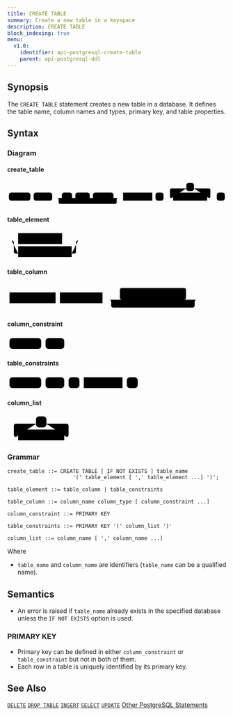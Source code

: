 ```yaml
---
title: CREATE TABLE
summary: Create a new table in a keyspace
description: CREATE TABLE
block_indexing: true
menu:
  v1.0:
    identifier: api-postgresql-create-table
    parent: api-postgresql-ddl
---
```


## Synopsis
The `CREATE TABLE` statement creates a new table in a database. It defines the table name, column names and types, primary key, and table properties.

## Syntax

### Diagram 

#### create_table

<svg class="rrdiagram" version="1.1" xmlns:xlink="http://www.w3.org/1999/xlink" xmlns="http://www.w3.org/2000/svg" width="683" height="80" viewbox="0 0 683 80"><path class="connector" d="M0 52h5m67 0h10m58 0h30m32 0h10m45 0h10m64 0h20m-196 0q5 0 5 5v8q0 5 5 5h171q5 0 5-5v-8q0-5 5-5m5 0h10m91 0h10m25 0h30m-5 0q-5 0-5-5v-20q0-5 5-5h46m24 0h46q5 0 5 5v20q0 5-5 5m-5 0h30m25 0h5"/><rect class="literal" x="5" y="35" width="67" height="25" rx="7"/><text class="text" x="15" y="52">CREATE</text><rect class="literal" x="82" y="35" width="58" height="25" rx="7"/><text class="text" x="92" y="52">TABLE</text><rect class="literal" x="170" y="35" width="32" height="25" rx="7"/><text class="text" x="180" y="52">IF</text><rect class="literal" x="212" y="35" width="45" height="25" rx="7"/><text class="text" x="222" y="52">NOT</text><rect class="literal" x="267" y="35" width="64" height="25" rx="7"/><text class="text" x="277" y="52">EXISTS</text><a xlink:href="../grammar_diagrams#table-name"><rect class="rule" x="361" y="35" width="91" height="25"/><text class="text" x="371" y="52">table_name</text></a><rect class="literal" x="462" y="35" width="25" height="25" rx="7"/><text class="text" x="472" y="52">(</text><rect class="literal" x="558" y="5" width="24" height="25" rx="7"/><text class="text" x="568" y="22">,</text><a xlink:href="../grammar_diagrams#table-element"><rect class="rule" x="517" y="35" width="106" height="25"/><text class="text" x="527" y="52">table_element</text></a><rect class="literal" x="653" y="35" width="25" height="25" rx="7"/><text class="text" x="663" y="52">)</text></svg>

#### table_element

<svg class="rrdiagram" version="1.1" xmlns:xlink="http://www.w3.org/1999/xlink" xmlns="http://www.w3.org/2000/svg" width="173" height="65" viewbox="0 0 173 65"><path class="connector" d="M0 22h25m101 0h42m-158 0q5 0 5 5v20q0 5 5 5h5m123 0h5q5 0 5-5v-20q0-5 5-5m5 0h5"/><a xlink:href="../grammar_diagrams#table-column"><rect class="rule" x="25" y="5" width="101" height="25"/><text class="text" x="35" y="22">table_column</text></a><a xlink:href="../grammar_diagrams#table-constraints"><rect class="rule" x="25" y="35" width="123" height="25"/><text class="text" x="35" y="52">table_constraints</text></a></svg>

#### table_column

<svg class="rrdiagram" version="1.1" xmlns:xlink="http://www.w3.org/1999/xlink" xmlns="http://www.w3.org/2000/svg" width="446" height="65" viewbox="0 0 446 65"><path class="connector" d="M0 37h5m106 0h10m98 0h50m-5 0q-5 0-5-5v-17q0-5 5-5h142q5 0 5 5v17q0 5-5 5m-5 0h40m-207 0q5 0 5 5v8q0 5 5 5h182q5 0 5-5v-8q0-5 5-5m5 0h5"/><a xlink:href="../grammar_diagrams#column-name"><rect class="rule" x="5" y="20" width="106" height="25"/><text class="text" x="15" y="37">column_name</text></a><a xlink:href="../grammar_diagrams#column-type"><rect class="rule" x="121" y="20" width="98" height="25"/><text class="text" x="131" y="37">column_type</text></a><a xlink:href="../grammar_diagrams#column-constraint"><rect class="rule" x="269" y="20" width="132" height="25"/><text class="text" x="279" y="37">column_constraint</text></a></svg>

#### column_constraint

<svg class="rrdiagram" version="1.1" xmlns:xlink="http://www.w3.org/1999/xlink" xmlns="http://www.w3.org/2000/svg" width="136" height="35" viewbox="0 0 136 35"><path class="connector" d="M0 22h5m73 0h10m43 0h5"/><rect class="literal" x="5" y="5" width="73" height="25" rx="7"/><text class="text" x="15" y="22">PRIMARY</text><rect class="literal" x="88" y="5" width="43" height="25" rx="7"/><text class="text" x="98" y="22">KEY</text></svg>

#### table_constraints

<svg class="rrdiagram" version="1.1" xmlns:xlink="http://www.w3.org/1999/xlink" xmlns="http://www.w3.org/2000/svg" width="305" height="35" viewbox="0 0 305 35"><path class="connector" d="M0 22h5m73 0h10m43 0h10m25 0h10m89 0h10m25 0h5"/><rect class="literal" x="5" y="5" width="73" height="25" rx="7"/><text class="text" x="15" y="22">PRIMARY</text><rect class="literal" x="88" y="5" width="43" height="25" rx="7"/><text class="text" x="98" y="22">KEY</text><rect class="literal" x="141" y="5" width="25" height="25" rx="7"/><text class="text" x="151" y="22">(</text><a xlink:href="../grammar_diagrams#column-list"><rect class="rule" x="176" y="5" width="89" height="25"/><text class="text" x="186" y="22">column_list</text></a><rect class="literal" x="275" y="5" width="25" height="25" rx="7"/><text class="text" x="285" y="22">)</text></svg>

#### column_list

<svg class="rrdiagram" version="1.1" xmlns:xlink="http://www.w3.org/1999/xlink" xmlns="http://www.w3.org/2000/svg" width="156" height="65" viewbox="0 0 156 65"><path class="connector" d="M0 52h25m-5 0q-5 0-5-5v-20q0-5 5-5h46m24 0h46q5 0 5 5v20q0 5-5 5m-5 0h25"/><rect class="literal" x="66" y="5" width="24" height="25" rx="7"/><text class="text" x="76" y="22">,</text><a xlink:href="../grammar_diagrams#column-name"><rect class="rule" x="25" y="35" width="106" height="25"/><text class="text" x="35" y="52">column_name</text></a></svg>

### Grammar
```
create_table ::= CREATE TABLE [ IF NOT EXISTS ] table_name
                     '(' table_element [ ',' table_element ...] ')';

table_element ::= table_column | table_constraints

table_column ::= column_name column_type [ column_constraint ...]

column_constraint ::= PRIMARY KEY

table_constraints ::= PRIMARY KEY '(' column_list ')'

column_list ::= column_name [ ',' column_name ...]

```

Where

- `table_name` and `column_name` are identifiers (`table_name` can be a qualified name).

## Semantics
- An error is raised if `table_name` already exists in the specified database unless the `IF NOT EXISTS` option is used.

### PRIMARY KEY
- Primary key can be defined in either `column_constraint` or `table_constraint` but not in both of them.
- Each row in a table is uniquely identified by its primary key. 

## See Also
[`DELETE`](../dml_delete)
[`DROP TABLE`](../ddl_drop_table)
[`INSERT`](../dml_insert)
[`SELECT`](../dml_select)
[`UPDATE`](../dml_update)
[Other PostgreSQL Statements](..)
